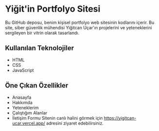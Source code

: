 # Yiğit'in Portfolyo Sitesi

Bu GitHub deposu, benim kişisel portfolyo web sitesinin kodlarını içerir. Bu site, siber güvenlik mühendisi Yiğitcan Uçar'ın projelerini ve yeteneklerini sergileyen bir vitrin olarak tasarlandı.

## Kullanılan Teknolojiler
- HTML
- CSS
- JavaScript

## Öne Çıkan Özellikler
- Anasayfa
- Hakkımda
- Yeteneklerim
- Çalıştığım Alanlar
- İletişim Formu
Sitenin canlı halini görmek için https://yigitcan-ucar.vercel.app/ adresini ziyaret edebilirsiniz.

